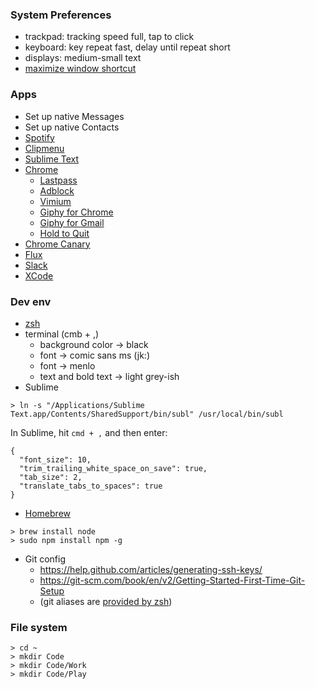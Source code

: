 ### System Preferences
- trackpad: tracking speed full, tap to click
- keyboard: key repeat fast, delay until repeat short
- displays: medium-small text
- [maximize window shortcut](http://superuser.com/questions/718600/keyboard-shortcut-to-maximize-current-window-application-in-osx)

### Apps
- Set up native Messages
- Set up native Contacts
- [Spotify](https://www.spotify.com/us/download/mac/)
- [Clipmenu](http://www.clipmenu.com/)
- [Sublime Text](https://www.sublimetext.com/)
- [Chrome](https://www.google.com/chrome/browser/desktop/)
  - [Lastpass](https://chrome.google.com/webstore/detail/lastpass-free-password-ma/hdokiejnpimakedhajhdlcegeplioahd?hl=en-US)
  - [Adblock](https://chrome.google.com/webstore/detail/adblock/gighmmpiobklfepjocnamgkkbiglidom/related?hl=en)
  - [Vimium](https://chrome.google.com/webstore/detail/vimium/dbepggeogbaibhgnhhndojpepiihcmeb?hl=en)
  - [Giphy for Chrome](https://chrome.google.com/webstore/detail/giphy-for-chrome/jlleokkdhkflpmghiioglgmnminbekdi?hl=en)
  - [Giphy for Gmail](https://chrome.google.com/webstore/detail/giphy-for-gmail/andgibkjiikabclfdkecpmdkfanpdapf/related?hl=en)
  - [Hold to Quit](http://lifehacker.com/5784153/how-to-bring-back-the-hold-q-to-quit-prompt-in-google-chrome)
- [Chrome Canary](https://www.google.com/chrome/browser/canary.html)
- [Flux](https://justgetflux.com/)
- [Slack](https://slack.com/apps)
- [XCode](https://developer.apple.com/xcode/)

### Dev env
- [zsh](https://github.com/robbyrussell/oh-my-zsh#manual-installation)
- terminal (cmb + ,)
  - background color -> black
  - font -> comic sans ms (jk:)
  - font -> menlo
  - text and bold text -> light grey-ish
- Sublime
```
> ln -s "/Applications/Sublime Text.app/Contents/SharedSupport/bin/subl" /usr/local/bin/subl
```
In Sublime, hit `cmd + ,` and then enter:
```
{
  "font_size": 10,
  "trim_trailing_white_space_on_save": true,
  "tab_size": 2,
  "translate_tabs_to_spaces": true
}
```
- [Homebrew](http://brew.sh/)
```
> brew install node
> sudo npm install npm -g
```
- Git config
  - https://help.github.com/articles/generating-ssh-keys/
  - https://git-scm.com/book/en/v2/Getting-Started-First-Time-Git-Setup
  - (git aliases are [provided by zsh](https://github.com/robbyrussell/oh-my-zsh/blob/master/plugins/git/git.plugin.zsh))

### File system
```
> cd ~
> mkdir Code
> mkdir Code/Work
> mkdir Code/Play
```
